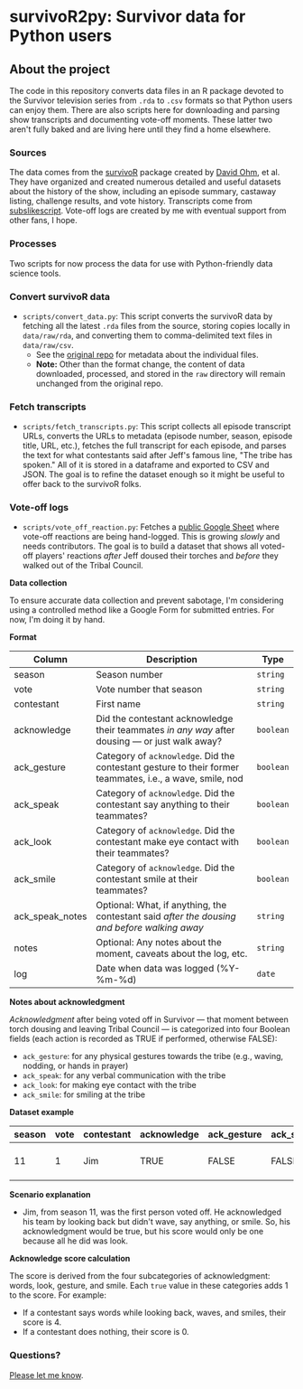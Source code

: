 # survivoR2py: Survivor data for Python users

## About the project

The code in this repository converts data files in an R package devoted to the Survivor television series from `.rda` to `.csv` formats so that Python users can enjoy them. There are also scripts here for downloading and parsing show transcripts and documenting vote-off moments. These latter two aren't fully baked and are living here until they find a home elsewhere.

### Sources

The data comes from the [survivoR](https://github.com/doehm/survivoR) package created by [David Ohm](https://github.com/doehm), et al. They have organized and created numerous detailed and useful datasets about the history of the show, including an episode summary, castaway listing, challenge results, and vote history. Transcripts come from [subslikescript](https://subslikescript.com/series/Survivor-239195). Vote-off logs are created by me with eventual support from other fans, I hope. 

### Processes

Two scripts for now process the data for use with Python-friendly data science tools.

### Convert survivoR data

- `scripts/convert_data.py`: This script converts the survivoR data by fetching all the latest `.rda` files from the source, storing copies locally in `data/raw/rda`, and converting them to comma-delimited text files in `data/raw/csv`.
    - See the [original repo](https://github.com/doehm/survivoR/blob/master/README.md) for metadata about the individual files.
    - **Note:** Other than the format change, the content of data downloaded, processed, and stored in the `raw` directory will remain unchanged from the original repo.

### Fetch transcripts

- `scripts/fetch_transcripts.py`: This script collects all episode transcript URLs, converts the URLs to metadata (episode number, season, episode title, URL, etc.), fetches the full transcript for each episode, and parses the text for what contestants said after Jeff's famous line, "The tribe has spoken." All of it is stored in a dataframe and exported to CSV and JSON. The goal is to refine the dataset enough so it might be useful to offer back to the survivoR folks.

### Vote-off logs

- `scripts/vote_off_reaction.py`: Fetches a [public Google Sheet](https://docs.google.com/spreadsheets/d/1nys0mCWArUCtPKYIVBrbjmv7eAWkmOce4cBlyHm8b0c/edit?usp=sharing) where vote-off reactions are being hand-logged. This is growing *slowly* and needs contributors. The goal is to build a dataset that shows all voted-off players' reactions *after* Jeff doused their torches and *before* they walked out of the Tribal Council.

**Data collection**

To ensure accurate data collection and prevent sabotage, I'm considering using a controlled method like a Google Form for submitted entries. For now, I'm doing it by hand. 

**Format**

| Column         | Description                                                                                               | Type    |
|----------------|-----------------------------------------------------------------------------------------------------------|---------|
| season         | Season number                                                                                             | `string`  |
| vote           | Vote number that season                                                                                   | `string`  |
| contestant     | First name                                                                                                | `string`  |
| acknowledge    | Did the contestant acknowledge their teammates *in any way* after dousing — or just walk away?              | `boolean` |
| ack_gesture    | Category of `acknowledge`. Did the contestant gesture to their former teammates, i.e., a wave, smile, nod  | `boolean` |
| ack_speak      | Category of `acknowledge`. Did the contestant say anything to their teammates?                            | `boolean` |
| ack_look       | Category of `acknowledge`. Did the contestant make eye contact with their teammates?                       | `boolean` |
| ack_smile      | Category of `acknowledge`. Did the contestant smile at their teammates?                                    | `boolean` |
| ack_speak_notes| Optional: What, if anything, the contestant said *after the dousing and before walking away*               | `string`  |
| notes          | Optional: Any notes about the moment, caveats about the log, etc.                                          | `string`  |
| log            | Date when data was logged (%Y-%m-%d)                                                                       | `date`    |

**Notes about acknowledgment**

*Acknowledgment* after being voted off in Survivor — that moment between torch dousing and leaving Tribal Council — is categorized into four Boolean fields (each action is recorded as TRUE if performed, otherwise FALSE): 

- `ack_gesture`: for any physical gestures towards the tribe (e.g., waving, nodding, or hands in prayer)
- `ack_speak`: for any verbal communication with the tribe
- `ack_look`: for making eye contact with the tribe
- `ack_smile`: for smiling at the tribe

**Dataset example**

| season | vote | contestant | acknowledge | ack_gesture | ack_speak | ack_look | ack_smile | ack_speak_notes | notes               | log        |
|--------|------|------------|-------------|-------------|-----------|----------|-----------|-----------------|---------------------|------------|
| 11     | 1    | Jim        | TRUE        | FALSE       | FALSE     | TRUE     | FALSE     |                 | Silently looked back | 2024-06-06 |

**Scenario explanation**

- Jim, from season 11, was the first person voted off. He acknowledged his team by looking back but didn't wave, say anything, or smile. So, his acknowledgment would be true, but his score would only be one because all he did was look.

**Acknowledge score calculation**

The score is derived from the four subcategories of acknowledgment: words, look, gesture, and smile. Each `true` value in these categories adds 1 to the score. For example:

- If a contestant says words while looking back, waves, and smiles, their score is 4.
- If a contestant does nothing, their score is 0.

### Questions?

[Please let me know](mailto:mattstiles@gmail.com).

